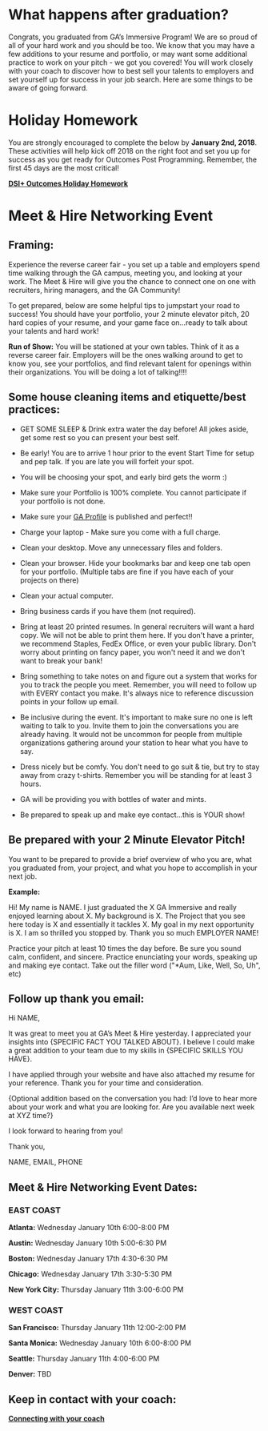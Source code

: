 # What happens after graduation?

Congrats, you graduated from GA’s Immersive Program! We are so proud of all of your hard work and you should be too. We know that you may have a few additions to your resume and portfolio, or may want some additional practice to work on your pitch - we got you covered!  You will work closely with your coach to discover how to best sell your talents to employers and set yourself up for success in your job search. Here are some things to be aware of going forward. 

# Holiday Homework
You  are strongly encouraged to complete the below by **January 2nd, 2018**. These activities will help kick off 2018 on the right foot and set you up for success as you get ready for Outcomes Post Programming. Remember, the first 45 days are the most critical! 

**[DSI+ Outcomes Holiday Homework](https://docs.google.com/document/d/1SZZ6orYKv0zkVmmV_Eufcv-PEjyr3JT90wztFg1_WQs/edit?usp=sharing)**

# Meet & Hire Networking Event 

## Framing:

Experience the reverse career fair - you set up a table and employers spend time walking through the GA campus, meeting you, and looking at your work. The Meet & Hire will give you the chance to connect one on one with recruiters, hiring managers, and the GA Community! 

To get prepared, below are some helpful tips to jumpstart your road to success! You should have your portfolio, your 2 minute elevator pitch, 20 hard copies of your resume, and your game face on...ready to talk about your talents and hard work! 

**Run of Show:** You will be stationed at your own tables. Think of it as a reverse career fair. Employers will be the ones walking around to get to know you, see your portfolios, and find relevant talent for openings within their organizations. You will be doing a lot of talking!!!!

## Some house cleaning items and etiquette/best practices:

* GET SOME SLEEP & Drink extra water the day before! All jokes aside, get some rest so you can present your best self.

* Be early! You are to arrive 1 hour prior to the event Start Time for setup and pep talk. If you are late you will forfeit your spot.

* You will be choosing your spot, and early bird gets the worm :)

* Make sure your Portfolio is 100% complete. You cannot participate if your portfolio is not done.

* Make sure your [GA Profile](https://profiles.generalassemb.ly/) is published and perfect!!

* Charge your laptop - Make sure you come with a full charge.

* Clean your desktop. Move any unnecessary files and folders.

* Clean your browser. Hide your bookmarks bar and keep one tab open for your portfolio. (Multiple tabs are fine if you have each of your projects on there)

* Clean your actual computer. 

* Bring business cards if you have them (not required). 

* Bring at least 20 printed resumes. In general recruiters will want a hard copy. We will not be able to print them here. If you don't have a printer, we recommend Staples, FedEx Office, or even your public library. Don't worry about printing on fancy paper, you won't need it and we don't want to break your bank! 

* Bring something to take notes on and figure out a system that works for you to track the people you meet. Remember, you will need to follow up with EVERY contact you make. It's always nice to reference discussion points in your follow up email. 

* Be inclusive during the event. It's important to make sure no one is left waiting to talk to you. Invite them to join the conversations you are already having. It would not be uncommon for people from multiple organizations gathering around your station to hear what you have to say.

* Dress nicely but be comfy. You don't need to go suit & tie, but try to stay away from crazy t-shirts. Remember you will be standing for at least 3 hours.

* GA will be providing you with bottles of water and mints.

* Be prepared to speak up and make eye contact...this is YOUR show!

## Be prepared with your 2 Minute Elevator Pitch!

You want to be prepared to provide a brief overview of who you are, what you graduated from, your project, and what you hope to accomplish in your next job.  

**Example:**

Hi!  My name is NAME.  I just graduated the X GA Immersive and really enjoyed learning about X.  My background is X.  The Project that you see here today is X and essentially it tackles X.  My goal in my next opportunity is X.  I am so thrilled you stopped by. Thank you so much EMPLOYER NAME!

Practice your pitch at least 10 times the day before.  Be sure you sound calm, confident, and sincere.  Practice enunciating your words, speaking up and making eye contact. Take out the filler word ("*Aum, Like, Well, So, Uh", etc)

## Follow up thank you email:

Hi NAME,

It was great to meet you at GA’s Meet & Hire yesterday.  I appreciated your insights into {SPECIFIC FACT YOU TALKED ABOUT}. I believe I could make a great addition to your team due to my skills in {SPECIFIC SKILLS YOU HAVE}.

I have applied through your website and have also attached my resume for your reference. Thank you for your time and consideration.

{Optional addition based on the conversation you had: I’d love to hear more about your work and what you are looking for. Are you available next week at XYZ time?}

I look forward to hearing from you!

Thank you,

NAME, EMAIL, PHONE


## Meet & Hire Networking Event Dates:

### EAST COAST
**Atlanta:** Wednesday January 10th 6:00-8:00 PM

**Austin:** Wednesday January 10th 5:00-6:30 PM

**Boston:** Wednesday January 17th 4:30-6:30 PM

**Chicago:** Wednesday January 17th 3:30-5:30 PM

**New York City:** Thursday January 11th 3:00-6:00 PM


### WEST COAST
**San Francisco:** Thursday January 11th 12:00-2:00 PM

**Santa Monica:** Wednesday January 10th 6:00-8:00 PM 

**Seattle:** Thursday January 11th 4:00-6:00 PM

**Denver:** TBD


## Keep in contact with your coach:

**[Connecting with your coach](https://github.com/ga-students/ga-dsiplus/blob/master/one-on-ones.md)**
